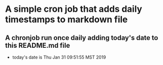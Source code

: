 A simple cron job that adds daily timestamps to markdown file
============================================================
## A chronjob run once daily adding today's date to this README.md file
* today's date is Thu Jan 31 09:51:55 MST 2019
